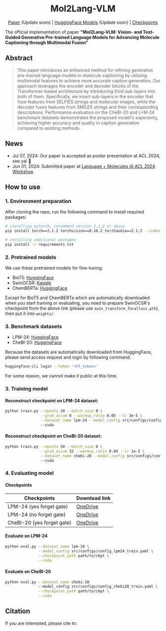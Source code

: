 <h1 align="center">Mol2Lang-VLM</h1>
<p align="center"><a href="">Paper</a> (Update soon) | <a href="">HuggingFace Models</a>  (Update soon) | <a href="#checkpoints">Checkpoints</a></p>

The official implementation of paper **"Mol2Lang-VLM: Vision- and Text-Guided Generative Pre-trained Language Models for Advancing Molecule Captioning through Multimodal Fusion"**

## Abstract
> This paper introduces an enhanced method for refining generative pre-trained language models in molecule captioning by utilizing multimodal features to achieve more accurate caption generation. Our approach leverages the encoder and decoder blocks of the Transformer-based architecture by introducing third sub-layers into both of them. Specifically, we insert sub-layers in the encoder that fuse features from SELFIES strings and molecular images, while the decoder fuses features from SMILES strings and their corresponding descriptions. Performance evaluation on the CheBI-20 and L+M-24 benchmark datasets demonstrates the proposed model's superiority, achieving higher accuracy and quality in caption generation compared to existing methods.

## News
- Jul 07, 2024: Our paper is accepted as poster presentation at ACL 2024, see ya! 🎉
- Jun 01, 2024: Submitted paper at [Language + Molecules @ ACL 2024 Workshop](https://language-plus-molecules.github.io)

## How to use

### 1. Environment preparation
After cloning the repo, run the following command to install required packages:
```zsh
# installing pytorch, recommend vervion 2.1.2 or above
pip install torch==2.1.2 torchvision==0.16.2 torchaudio==2.1.2 --index-url https://download.pytorch.org/whl/cu121 

# installing additional packages
pip install -r requirements.txt
```

### 2. Pretrained models
We use these pretrained models for fine-tuning:

- BioT5: [HuggingFace](https://huggingface.co/QizhiPei/biot5-base)
- SwinOCSR: [Kaggle](https://www.kaggle.com/datasets/gogogogo11/moedel)
- ChemBERTa: [HuggingFace](https://huggingface.co/seyonec/ChemBERTa-zinc-base-v1)

Except for BioT5 and ChemBERTa which are automatically downloaded when you start training or evaluating, you need to prepare SwinOCSR's checkpoint from the above link (please use `swin_transform_focalloss.pth`), then put it into `weights/`.

### 3. Benchmark datasets
- LPM-24: [HuggingFace](https://huggingface.co/datasets/duongttr/LPM-24-extend)
- CheBI-20: [HuggingFace](https://huggingface.co/datasets/duongttr/chebi-20-new)

Because the datasets are automatically downloaded from HuggingFace, please send access request and login by following command:
```zsh
huggingface-cli login --token '<hf_token>'
```

For some reason, we cannot make it public at this time.

### 3. Training model

#### Reconstruct checkpoint on LPM-24 dataset:

```zsh
python train.py --epochs 20 --batch_size 8 \
                --grad_accum 8 --warmup_ratio 0.05 --lr 3e-5 \
                --dataset_name lpm-24 --model_config src/configs/config_lpm24_train.yaml \ 
                --cuda
```

#### Reconstruct checkpoint on CheBI-20 dataset:
```zsh
python train.py --epochs 50 --batch_size 8 \
                --grad_accum 32 --warmup_ratio 0.04 --lr 1e-3 \
                --dataset_name chebi-20 --model_config src/configs/config_chebi20_train.yaml \ 
                --cuda
```

### 4. Evaluating model
#### Checkpoints
| Checkpoints | Download link |
|---|---|
|LPM-24 (yes forget gate)|[OneDrive](https://1drv.ms/u/c/fa72f5f3c0e55162/Eb7TCUWZmI9Iv8nk3VQoV3EBRDTkl5kOYhMqMPunUw7nEg?e=FTnOvw)|
|LPM-24 (no forget gate)|[OneDrive](https://1drv.ms/u/c/fa72f5f3c0e55162/EV0eMv_kMVpIoXpOyZhJk5EBafqdz1t1mNVTOPSB-z_EUg?e=OmrSYN)|
|CheBI-20 (yes forget gate)|[OneDrive](https://1drv.ms/u/c/fa72f5f3c0e55162/ESx6gd_UvDZCtDkIsIHUKXMBruJmGjeGZwDDazqiFeSnpw?e=iWYy1M)|

#### Evaluate on LPM-24
```zsh
python eval.py --dataset_name lpm-24 \
               --model_config src/configs/config_lpm24_train.yaml \
               --checkpoint_path path/to/ckpt \
               --cuda
```

#### Evaluate on CheBI-20
```zsh
python eval.py --dataset_name chebi-20 
               --model_config src/configs/config_chebi20_train.yaml \
               --checkpoint_path path/to/ckpt \
               --cuda
```

## Citation
If you are interested, please cite to:
```

```
